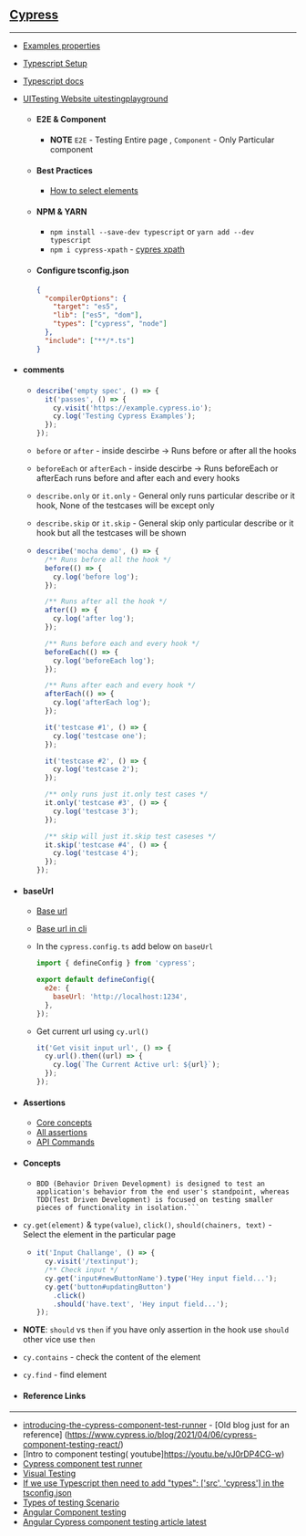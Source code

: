 ## [Cypress](https://docs.cypress.io/guides/getting-started/installing-cypress)

---

- [Examples properties](https://example.cypress.io/)
- [Typescript Setup](https://docs.cypress.io/guides/tooling/typescript-support#Install-TypeScript)
- [Typescript docs](https://www.typescriptlang.org/docs/)
- [UITesting Website uitestingplayground](http://uitestingplayground.com/textinput)
  - #### E2E & Component
    - **NOTE** `E2E` - Testing Entire page , `Component` - Only Particular component 
  - #### Best Practices
    - [How to select elements](https://docs.cypress.io/guides/references/best-practices#Selecting-Elements)

  - #### NPM & YARN

    - `npm install --save-dev typescript` or `yarn add --dev typescript`
    - `npm i cypress-xpath` - [cypres xpath](https://www.npmjs.com/package/cypress-xpath)

  - #### Configure tsconfig.json

    ```json
    {
      "compilerOptions": {
        "target": "es5",
        "lib": ["es5", "dom"],
        "types": ["cypress", "node"]
      },
      "include": ["**/*.ts"]
    }
    ```

- #### comments

  - ```js
    describe('empty spec', () => {
      it('passes', () => {
        cy.visit('https://example.cypress.io');
        cy.log('Testing Cypress Examples');
      });
    });
    ```

  - `before` or `after` - inside descirbe -> Runs before or after all the hooks
  - `beforeEach` or `afterEach` - inside descirbe -> Runs beforeEach or afterEach runs before and after each and every hooks
  - `describe.only` or `it.only` - General only runs particular describe or it hook, None of the testcases will be except only
  - `describe.skip` or `it.skip` - General skip only particular describe or it hook but all the testcases will be shown

  - ```js
    describe('mocha demo', () => {
      /** Runs before all the hook */
      before(() => {
        cy.log('before log');
      });

      /** Runs after all the hook */
      after(() => {
        cy.log('after log');
      });

      /** Runs before each and every hook */
      beforeEach(() => {
        cy.log('beforeEach log');
      });

      /** Runs after each and every hook */
      afterEach(() => {
        cy.log('afterEach log');
      });

      it('testcase #1', () => {
        cy.log('testcase one');
      });

      it('testcase #2', () => {
        cy.log('testcase 2');
      });

      /** only runs just it.only test cases */
      it.only('testcase #3', () => {
        cy.log('testcase 3');
      });

      /** skip will just it.skip test caseses */
      it.skip('testcase #4', () => {
        cy.log('testcase 4');
      });
    });
    ```

- #### baseUrl

  - [Base url](https://docs.cypress.io/guides/references/configuration#Configuration-File)
  - [Base url in cli](https://dev.to/walmyrlimaesilv/how-to-change-the-baseurl-via-command-line-with-cypress-1olm)
  - In the `cypress.config.ts` add below on `baseUrl`

    ```js
    import { defineConfig } from 'cypress';

    export default defineConfig({
      e2e: {
        baseUrl: 'http://localhost:1234',
      },
    });
    ```

  - Get current url using `cy.url()`

    ```js
    it('Get visit input url', () => {
      cy.url().then((url) => {
        cy.log(`The Current Active url: ${url}`);
      });
    });
    ```

- #### Assertions

  - [Core concepts](https://docs.cypress.io/guides/core-concepts/introduction-to-cypress#Asserting-About-Elements)
  - [All assertions](https://docs.cypress.io/guides/references/assertions#BDD-Assertions)
  - [API Commands](https://docs.cypress.io/api/commands/get)

- #### Concepts
  - ````
    BDD (Behavior Driven Development) is designed to test an application's behavior from the end user's standpoint, whereas TDD(Test Driven Development) is focused on testing smaller pieces of functionality in isolation.```
    ````
- `cy.get(element)` & `type(value)`, `click()`, `should(chainers, text)` - Select the element in the particular page
  - ```js
    it('Input Challange', () => {
      cy.visit('/textinput');
      /** Check input */
      cy.get('input#newButtonName').type('Hey input field...');
      cy.get('button#updatingButton')
        .click()
        .should('have.text', 'Hey input field...');
    });
    ```
- **NOTE**: `should` vs `then` if you have only assertion in the hook use `should` other vice use `then`
- `cy.contains` - check the content of the element
- `cy.find` - find element

- #### Reference Links
---
  - [introducing-the-cypress-component-test-runner](https://www.cypress.io/blog/2021/04/06/introducing-the-cypress-component-test-runner/) - [Old blog just for an reference] (https://www.cypress.io/blog/2021/04/06/cypress-component-testing-react/)
  - [Intro to component testing( youtube]https://youtu.be/vJ0rDP4CG-w)
  - [Cypress component test runner](https://www.cypress.io/blog/2021/04/06/introducing-the-cypress-component-test-runner/)
  - [Visual Testing](https://docs.cypress.io/guides/tooling/visual-testing#What-you-ll-learn)
  - [If we use Typescript then need to add "types": ['src', 'cypress'] in the tsconfig.json](https://docs.cypress.io/guides/tooling/typescript-support#Install-TypeScript)
  - [Types of testing Scenario](https://docs.cypress.io/guides/core-concepts/testing-types#Common-scenarios-for-component-tests )
  - [Angular Component testing](https://www.youtube.com/watch?v=wbsTfi4V0Jw)
  - [Angular Cypress component testing article latest](https://www.cypress.io/blog/2022/08/15/cypress-10-5-0-introducing-angular-component-testing/)

